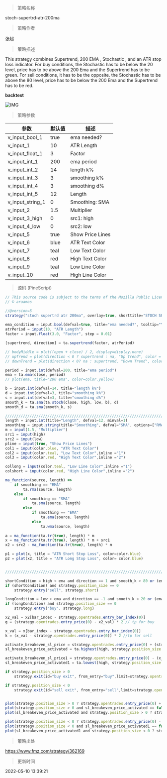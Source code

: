 
> 策略名称

stoch-supertrd-atr-200ma

> 策略作者

张超

> 策略描述

This strategy combines Supertrend, 200 EMA , Stochastic , and an ATR stop loss indicator. For buy conditions, the Stochastic has to be below the 20 level, price has to be above the 200 Ema and the Supertrend has to be green. For sell conditions, it has to be the opposite. the Stochastic has to be above the 80 level, price has to be below the 200 Ema and the Supertrend has to be red.

**backtest**

 ![IMG](https://www.fmz.com/upload/asset/15ffad236de4dff553d.png) 

> 策略参数



|参数|默认值|描述|
|----|----|----|
|v_input_bool_1|true|ema needed?|
|v_input_1|10|ATR Length|
|v_input_float_1|3|Factor|
|v_input_int_1|200|ema period|
|v_input_int_2|14|length k%|
|v_input_int_3|3|smoothing k%|
|v_input_int_4|3|smoothing d%|
|v_input_int_5|12|Length|
|v_input_string_1|0|Smoothing: SMA|RMA|EMA|WMA|
|v_input_2|1.5|Multiplier|
|v_input_3_high|0|src1: high|close|low|open|hl2|hlc3|hlcc4|ohlc4|
|v_input_4_low|0|src2: low|high|close|open|hl2|hlc3|hlcc4|ohlc4|
|v_input_5|true|Show Price Lines|
|v_input_6|blue|ATR Text Color|
|v_input_7|teal|Low Text Color|
|v_input_8|red|High Text Color|
|v_input_9|teal|Low Line Color|
|v_input_10|red|High Line Color|


> 源码 (PineScript)

``` javascript
// This source code is subject to the terms of the Mozilla Public License 2.0 at https://mozilla.org/MPL/2.0/
// © araamas

//@version=5
strategy("stoch supertrd atr 200ma", overlay=true, shorttitle="STOCH SUPTR ATR MA", process_orders_on_close=true, max_bars_back=5000)
 
ema_condition = input.bool(defval=true, title="ema needed?", tooltip="You can choose whether to include the Ema in the buy and sell conditions")    
atrPeriod = input(10, "ATR Length")
factor = input.float(3.0, "Factor", step = 0.01)

[supertrend, direction] = ta.supertrend(factor, atrPeriod)

// bodyMiddle = plot((open + close) / 2, display=display.none)
// upTrend = plot(direction < 0 ? supertrend : na, "Up Trend", color = color.green, style=plot.style_linebr)
// downTrend = plot(direction < 0? na : supertrend, "Down Trend", color = color.red, style=plot.style_linebr)

period = input.int(defval=200, title="ema period")
ema = ta.ema(close, period)
// plot(ema, title="200 ema", color=color.yellow)

b = input.int(defval=14, title="length k%")
d = input.int(defval=3, title="smoothing k%")
s = input.int(defval=3, title="smoothing d%")
smooth_k = ta.sma(ta.stoch(close, high, low, b), d)
smooth_d = ta.sma(smooth_k, s)

////////////////////////////////////////////////////////////////////////////////
length = input.int(title="Length", defval=12, minval=1)
smoothing = input.string(title="Smoothing", defval="SMA", options=["RMA", "SMA", "EMA", "WMA"])
m = input(1.5, "Multiplier")
src1 = input(high)
src2 = input(low)
pline = input(true, "Show Price Lines")
col1 = input(color.blue, "ATR Text Color")
col2 = input(color.teal, "Low Text Color",inline ="1")
col3 = input(color.red, "High Text Color",inline ="2")

collong = input(color.teal, "Low Line Color",inline ="1")
colshort = input(color.red, "High Line Color",inline ="2")

ma_function(source, length) =>
	if smoothing == "RMA"
		ta.rma(source, length)
	else
		if smoothing == "SMA"
			ta.sma(source, length)
		else
			if smoothing == "EMA"
				ta.ema(source, length)
			else
				ta.wma(source, length)
				
a = ma_function(ta.tr(true), length) * m
x = ma_function(ta.tr(true), length) * m + src1
x2 = src2 - ma_function(ta.tr(true), length) * m

p1 = plot(x, title = "ATR Short Stop Loss", color=color.blue)
p2 = plot(x2, title = "ATR Long Stop Loss", color= color.blue)


///////////////////////////////////////////////////////////////////////////////////////////////

shortCondition = high < ema and direction == 1 and smooth_k > 80 or (ema_condition == false and direction == 1 and smooth_k > 80)
if (shortCondition) and strategy.position_size == 0
    strategy.entry("sell", strategy.short)

longCondition = low > ema and direction == -1 and smooth_k < 20 or (ema_condition == false and direction == -1 and smooth_k < 20)
if (longCondition) and strategy.position_size == 0
    strategy.entry("buy", strategy.long)

x2_val = x2[bar_index - strategy.opentrades.entry_bar_index(0)]
g = (strategy.opentrades.entry_price(0) - x2_val) * 2 // tp for buy

x_val = x[bar_index - strategy.opentrades.entry_bar_index(0)]
k = (x_val - strategy.opentrades.entry_price(0)) * 2 //tp for sell

activate_breakeven_sl_price = strategy.opentrades.entry_price(0) + (strategy.opentrades.entry_price(0) - x2_val) //price to activate sl for buy
sl_breakeven_price_activated = ta.highest(high, strategy.position_size == 0 ? nz(strategy.opentrades.entry_bar_index(0), 1):bar_index - strategy.opentrades.entry_bar_index(0)) > activate_breakeven_sl_price ? true:false //checks if 1:1 ratio has been reached

activate_breakeven_sl_price1 = strategy.opentrades.entry_price(0) - (x_val - strategy.opentrades.entry_price(0)) //price to activate sl for buy
sl_breakeven_price_activated1 = ta.lowest(high, strategy.position_size == 0 ? nz(strategy.opentrades.entry_bar_index(0), 1):bar_index - strategy.opentrades.entry_bar_index(0)) < activate_breakeven_sl_price1 ? true:false //checks if 1:1 ratio has been reached

if strategy.position_size > 0
    strategy.exit(id="buy exit", from_entry="buy",limit=strategy.opentrades.entry_price(0) + g, stop=sl_breakeven_price_activated ? strategy.opentrades.entry_price(0):x2_val) 

if strategy.position_size < 0
    strategy.exit(id="sell exit", from_entry="sell",limit=strategy.opentrades.entry_price(0) - k, stop=sl_breakeven_price_activated1 ? strategy.opentrades.entry_price(0):x_val) 


plot(strategy.position_size > 0 ? strategy.opentrades.entry_price(0) + g:na, color=color.green, style=plot.style_linebr, title="takeprofit line") //to plot tp line for buy
plot(strategy.position_size > 0 and sl_breakeven_price_activated == false ? x2_val:na, color=color.red, style=plot.style_linebr, title="stoploss line") //to plot sl line for buy
plot(sl_breakeven_price_activated and strategy.position_size > 0 ? strategy.opentrades.entry_price(0):na, color=color.maroon, style=plot.style_linebr, linewidth=2, title="stoploss line breakeven") //to plot breakeven sl for buy

plot(strategy.position_size < 0 ? strategy.opentrades.entry_price(0) - k:na, color=color.green, style=plot.style_linebr, title="takeprofit line") //to plot tp line for sell
plot(strategy.position_size < 0 and sl_breakeven_price_activated1 == false ? x_val:na, color=color.red, style=plot.style_linebr, title="stoploss line") //to plot sl line for sell
plot(sl_breakeven_price_activated1 and strategy.position_size < 0 ? strategy.opentrades.entry_price(0):na, color=color.maroon, style=plot.style_linebr, linewidth=2, title="stoploss line breakeven") //to plot breakeven sl for sell

```

> 策略出处

https://www.fmz.com/strategy/362169

> 更新时间

2022-05-10 13:39:21
